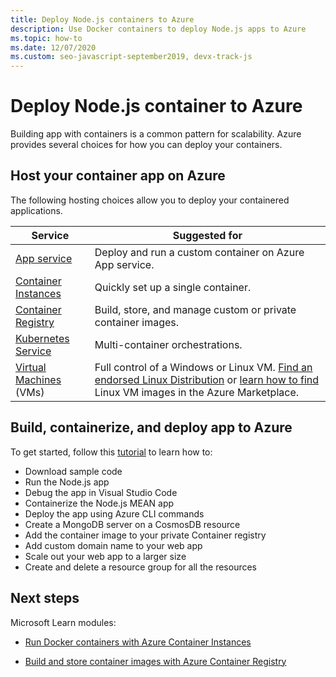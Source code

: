 ```yaml
---
title: Deploy Node.js containers to Azure
description: Use Docker containers to deploy Node.js apps to Azure
ms.topic: how-to
ms.date: 12/07/2020
ms.custom: seo-javascript-september2019, devx-track-js
---
```


# Deploy Node.js container to Azure 

Building app with containers is a common pattern for scalability. Azure provides several choices for how you can deploy your containers.

## Host your container app on Azure

The following hosting choices allow you to deploy your containered applications.

| Service | Suggested for |
|--|--|
|[App service](/azure/app-service/quickstart-custom-container?pivots=container-linux)|Deploy and run a custom container on Azure App service.|
|[Container Instances](/azure/container-instances/)|Quickly set up a single container.|
|[Container Registry](container-registry/)|Build, store, and manage custom or private container images.|
|[Kubernetes Service](/azure/aks/)|Multi-container orchestrations.|
|[Virtual Machines](/azure/virtual-machines) (VMs)|Full control of a Windows or Linux VM. [Find an endorsed Linux Distribution](/azure/virtual-machines/linux/endorsed-distros?toc=/azure/virtual-machines/linux/toc.json) or [learn how to find](/azure/virtual-machines/linux/cli-ps-findimage) Linux VM images in the Azure Marketplace.|

## Build, containerize, and deploy app to Azure

To get started, follow this [tutorial](develop-nodejs-on-azure.md) to learn how to:

* Download sample code
* Run the Node.js app
* Debug the app in Visual Studio Code
* Containerize the Node.js MEAN app
* Deploy the app using Azure CLI commands
* Create a MongoDB server on a CosmosDB resource
* Add the container image to your private Container registry
* Add custom domain name to your web app
* Scale out your web app to a larger size
* Create and delete a resource group for all the resources

## Next steps

Microsoft Learn modules:

- [Run Docker containers with Azure Container Instances](/learn/modules/run-docker-with-azure-container-instances/)

- [Build and store container images with Azure Container Registry](/learn/modules/build-and-store-container-images/)
